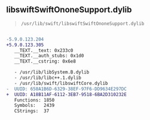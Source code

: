 ## libswiftSwiftOnoneSupport.dylib

> `/usr/lib/swift/libswiftSwiftOnoneSupport.dylib`

```diff

-5.9.0.123.204
+5.9.0.123.305
   __TEXT.__text: 0x233c0
   __TEXT.__auth_stubs: 0x1d0
   __TEXT.__cstring: 0x6e8

   - /usr/lib/libSystem.B.dylib
   - /usr/lib/libc++.1.dylib
   - /usr/lib/swift/libswiftCore.dylib
-  UUID: 658A1B6D-6329-38EF-97F6-DD9634E297DC
+  UUID: A18B11AF-6112-3EB7-9518-6BA2D310232E
   Functions: 1850
   Symbols:   2439
   CStrings:  37

```
